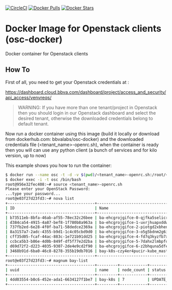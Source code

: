 [![CircleCI](https://circleci.com/gh/BBVA/osc-docker/tree/eurocloud.svg?style=svg)](https://circleci.com/gh/BBVA/osc-docker/tree/eurocloud)
[![Docker Pulls](https://img.shields.io/docker/pulls/bbvalabs/osc-docker.svg)](https://hub.docker.com/r/bbvalabs/osc-docker/)
[![Docker Stars](https://img.shields.io/docker/stars/bbvalabs/osc-docker.svg)](https://hub.docker.com/r/bbvalabs/osc-docker/)
# Docker Image for Openstack clients (osc-docker)

Docker container for Openstack clients

## How To

First of all, you need to get your Openstack credentials at :

https://dashboard.cloud.bbva.com/dashboard/project/access_and_security/api_access/venvreqs/

> WARNING: If you have more than one tenant/project in Openstack then you should login in our Openstack dashboard and select the desired tenant,
> otherwise the downloaded credentials belong to default tenant.

Now run a docker container using this image (build it locally or download from dockerhub.com: bbvalabs/osc-docker) and the downloaded credentials file (<tenant_name>-openrc.sh), when
the container is ready then you will can use any python client (a bunch of services and for kilo version, up to now)

This example shows you how to run the container:

```sh
$ docker run --name osc -t -d -v $(pwd)/<tenant_name>-openrc.sh:/root/<tenant_name>-openrc.sh bbvalabs/osc-docker
$ docker exec -i -t osc /bin/bash
root@956e32fec408:~# source <tenant_name>-openrc.sh
Please enter your OpenStack Password:
...type your password...
root@e03f27d23fd3:~# nova list
+--------------------------------------+-------------------------------------------------------+--------+------------+-------------+----------------------------------------------+
| ID                                   | Name                                                  | Status | Task State | Power State | Networks                                     |
+--------------------------------------+-------------------------------------------------------+--------+------------+-------------+----------------------------------------------+
| b73511eb-8bfa-46ab-af55-78ec32c26bee | ba-ehcgrojgifce-0-qjfka5selicr-kube_node-w7nvwkmtn6zu | ACTIVE | -          | Running     | Subnet Template 0=10.79.118.33               |
| d384ca54-4915-4a87-bef8-1f780b8a963a | ba-ehcgrojgifce-1-uxrjhuapxddw-kube_node-zytvulipycst | ACTIVE | -          | Running     | Subnet Template 0=10.79.118.30               |
| 737fb2ed-6e28-4f0f-ba71-58dedce2369a | ba-ehcgrojgifce-2-piotgd2xbhen-kube_node-4la473wpcwni | ACTIVE | -          | Running     | Subnet Template 0=10.79.118.34               |
| 8a3157a7-2adc-4355-b9d1-1c4c05cbd9d0 | ba-ehcgrojgifce-3-o5g5bdnm2g6i-kube_node-yrkqhlu5rbsc | ACTIVE | -          | Running     | Subnet Template 0=10.79.118.32               |
| cff35d05-fcaf-44ac-883c-1e721b91dd25 | ba-ehcgrojgifce-4-fd7q3kyzfb7x-kube_node-olnfydbnljrm | ACTIVE | -          | Running     | Subnet Template 0=10.79.118.31               |
| ccbca5b3-b86e-4d0b-849f-df5f77e2d2ba | ba-ehcgrojgifce-5-7dahx2lmbpfd-kube_node-4isvdpkmlzca | ACTIVE | -          | Running     | Subnet Template 0=10.79.118.35               |
| d69d72f2-d223-4035-9307-2de4e9cd2f90 | ba-ehcgrojgifce-6-z2bhquna5dfe-kube_node-rgrkwyabt6qn | ACTIVE | -          | Running     | Subnet Template 0=10.79.118.36               |
| 3468b91d-6ba0-46c8-8278-355b19db7016 | bay-k8s-czy4er4pucir-kube_master-oqhdsyhcopei         | ACTIVE | -          | Running     | Subnet Template 0=10.79.118.29, 185.24.5.220 |
+--------------------------------------+-------------------------------------------------------+--------+------------+-------------+----------------------------------------------+
root@e03f27d23fd3:~# magnum bay-list
+--------------------------------------+---------+------------+-----------------+
| uuid                                 | name    | node_count | status          |
+--------------------------------------+---------+------------+-----------------+
| 4dd03554-b0c6-452e-ada1-6634127f1be7 | bay-k8s | 7          | UPDATE_COMPLETE |
+--------------------------------------+---------+------------+-----------------+
```


